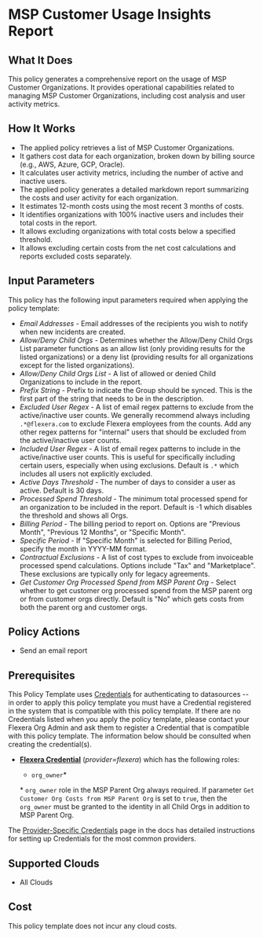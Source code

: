 # MSP Customer Usage Insights Report

## What It Does

This policy generates a comprehensive report on the usage of MSP Customer Organizations. It provides operational capabilities related to managing MSP Customer Organizations, including cost analysis and user activity metrics.

## How It Works

- The applied policy retrieves a list of MSP Customer Organizations.
- It gathers cost data for each organization, broken down by billing source (e.g., AWS, Azure, GCP, Oracle).
- It calculates user activity metrics, including the number of active and inactive users.
- The applied policy generates a detailed markdown report summarizing the costs and user activity for each organization.
- It estimates 12-month costs using the most recent 3 months of costs.
- It identifies organizations with 100% inactive users and includes their total costs in the report.
- It allows excluding organizations with total costs below a specified threshold.
- It allows excluding certain costs from the net cost calculations and reports excluded costs separately.

## Input Parameters

This policy has the following input parameters required when applying the policy template:

- *Email Addresses* - Email addresses of the recipients you wish to notify when new incidents are created.
- *Allow/Deny Child Orgs* - Determines whether the Allow/Deny Child Orgs List parameter functions as an allow list (only providing results for the listed organizations) or a deny list (providing results for all organizations except for the listed organizations).
- *Allow/Deny Child Orgs List* - A list of allowed or denied Child Organizations to include in the report.
- *Prefix String* - Prefix to indicate the Group should be synced. This is the first part of the string that needs to be in the description.
- *Excluded User Regex* - A list of email regex patterns to exclude from the active/inactive user counts. We generally recommend always including `.*@flexera.com` to exclude Flexera employees from the counts. Add any other regex patterns for "internal" users that should be excluded from the active/inactive user counts.
- *Included User Regex* - A list of email regex patterns to include in the active/inactive user counts. This is useful for specifically including certain users, especially when using exclusions. Default is `.*` which includes all users not explicitly excluded.
- *Active Days Threshold* - The number of days to consider a user as active. Default is 30 days.
- *Processed Spend Threshold* - The minimum total processed spend for an organization to be included in the report. Default is -1 which disables the threshold and shows all Orgs.
- *Billing Period* - The billing period to report on. Options are "Previous Month", "Previous 12 Months", or "Specific Month".
- *Specific Period* - If "Specific Month" is selected for Billing Period, specify the month in YYYY-MM format.
- *Contractual Exclusions* - A list of cost types to exclude from invoiceable processed spend calculations. Options include "Tax" and "Marketplace". These exclusions are typically only for legacy agreements.
- *Get Customer Org Processed Spend from MSP Parent Org* - Select whether to get customer org processed spend from the MSP parent org or from customer orgs directly. Default is "No" which gets costs from both the parent org and customer orgs.

## Policy Actions

- Send an email report

## Prerequisites

This Policy Template uses [Credentials](https://docs.flexera.com/flexera/EN/Automation/ManagingCredentialsExternal.htm) for authenticating to datasources -- in order to apply this policy template you must have a Credential registered in the system that is compatible with this policy template. If there are no Credentials listed when you apply the policy template, please contact your Flexera Org Admin and ask them to register a Credential that is compatible with this policy template. The information below should be consulted when creating the credential(s).

- [**Flexera Credential**](https://docs.flexera.com/flexera/EN/Automation/ProviderCredentials.htm) (*provider=flexera*) which has the following roles:
  - `org_owner`*

  \* `org_owner` role in the MSP Parent Org always required. If parameter `Get Customer Org Costs from MSP Parent Org` is set to `true`, then the `org_owner` must be granted to the identity in all Child Orgs in addition to MSP Parent Org.

The [Provider-Specific Credentials](https://docs.flexera.com/flexera/EN/Automation/ProviderCredentials.htm) page in the docs has detailed instructions for setting up Credentials for the most common providers.

## Supported Clouds

- All Clouds

## Cost

This policy template does not incur any cloud costs.
